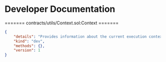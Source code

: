 # Developer Documentation

======= contracts/utils/Context.sol:Context =======

```json
{
    "details": "Provides information about the current execution context, including the sender of the transaction and its data. While these are generally available via msg.sender and msg.data, they should not be accessed in such a direct manner.",
    "kind": "dev",
    "methods": {},
    "version": 1
}
``` 
